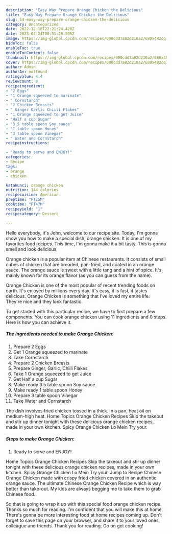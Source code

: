 ```yaml
---
description: "Easy Way Prepare Orange Chicken the Delicious"
title: "Easy Way Prepare Orange Chicken the Delicious"
slug: 54-easy-way-prepare-orange-chicken-the-delicious
category: Uncategorized
date: 2022-12-18T22:21:24.420Z
date: 2023-04-24T00:51:28.505Z
image: https://img-global.cpcdn.com/recipes/000cdd7a82d210a2/680x482cq70/orange-chicken-recipe-main-photo.jpg
hideToc: false
enableToc: true
enableTocContent: false
thumbnail: https://img-global.cpcdn.com/recipes/000cdd7a82d210a2/680x482cq70/orange-chicken-recipe-main-photo.jpg
cover: https://img-global.cpcdn.com/recipes/000cdd7a82d210a2/680x482cq70/orange-chicken-recipe-main-photo.jpg
author: Admin
authorAv: notfound
ratingvalue: 4.4
reviewcount: 9
recipeingredient:
- "2 Eggs"
- "1 Orange squeezed to marinate"
- " Cornstarch"
- "2 Chicken Breasts"
- " Ginger Garlic Chiili Flakes"
- "1 Orange squeezed to get Juice"
- "Half a cup Sugar"
- "3.5 table spoon Soy sauce"
- "1 table spoon Honey"
- "3 table spoon Vinegar"
- " Water and Cornstarch"
recipeinstructions:

- "Ready to serve and ENJOY!"
categories:
- Recipe
tags:
- orange
- chicken

katakunci: orange chicken 
nutrition: 144 calories
recipecuisine: American
preptime: "PT25M"
cooktime: "PT47M"
recipeyield: "1"
recipecategory: Dessert

---
```



Hello everybody, it's John, welcome to our recipe site. Today, I'm gonna show you how to make a special dish, orange chicken. It is one of my favorites food recipes. This time, I'm gonna make it a bit tasty. This is gonna smell and look delicious.

Orange chicken is a popular item at Chinese restaurants. It consists of small cubes of chicken that are breaded, pan-fried, and coated in an orange sauce. The orange sauce is sweet with a little tang and a hint of spice. It&#39;s mainly known for its orange flavor (as you can guess from the name).

Orange Chicken is one of the most popular of recent trending foods on earth. It's enjoyed by millions every day. It's easy, it is fast, it tastes delicious. Orange Chicken is something that I've loved my entire life. They're nice and they look fantastic.


To get started with this particular recipe, we have to first prepare a few components. You can cook orange chicken using 11 ingredients and 0 steps. Here is how you can achieve it.

<!--inarticleads1-->

##### The ingredients needed to make Orange Chicken:

1. Prepare 2 Eggs
1. Get 1 Orange squeezed to marinate
1. Take  Cornstarch
1. Prepare 2 Chicken Breasts
1. Prepare  Ginger, Garlic, Chiili Flakes
1. Take 1 Orange squeezed to get Juice
1. Get Half a cup Sugar
1. Make ready 3.5 table spoon Soy sauce
1. Make ready 1 table spoon Honey
1. Prepare 3 table spoon Vinegar
1. Take  Water and Cornstarch


The dish involves fried chicken tossed in a thick. In a pan, heat oil on medium-high heat. Home Topics Orange Chicken Recipes Skip the takeout and stir up dinner tonight with these delicious orange chicken recipes, made in your own kitchen. Spicy Orange Chicken Lo Mein Try your. 

<!--inarticleads2-->

##### Steps to make Orange Chicken:


1. Ready to serve and ENJOY!

Home Topics Orange Chicken Recipes Skip the takeout and stir up dinner tonight with these delicious orange chicken recipes, made in your own kitchen. Spicy Orange Chicken Lo Mein Try your. Jump to Recipe Chinese Orange Chicken made with crispy fried chicken covered in an authentic orange sauce. The ultimate Chinese Orange Chicken Recipe which is way better than take-out. My kids are always begging me to take them to grab Chinese food. 

So that is going to wrap it up with this special food orange chicken recipe. Thanks so much for reading. I'm confident that you will make this at home. There's gonna be more interesting food at home recipes coming up. Don't forget to save this page on your browser, and share it to your loved ones, colleague and friends. Thank you for reading. Go on get cooking!
